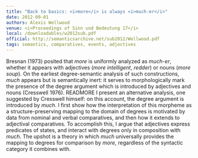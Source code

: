 ```yaml
---
title: "Back to basics: <i>more</i> is always <i>much-er</i>"
date: 2012-09-01
authors: Alexis Wellwood
venue: <i>Proceedings of Sinn und Bedeutung 17</i>
local: /downloadables/w2012sub.pdf
official: http://semanticsarchive.net/sub2012/Wellwood.pdf
tags: semantics, comparatives, events, adjectives
---
```


Bresnan (1973) posited that *more* is uniformly analyzed as *much-er*, whether it appears
with adjectives (*more intelligent*, *redder*) or nouns (*more soup*).  On the earliest degree-semantic
analysis of such constructions, *much*
appears but is semantically inert: it serves to morphologically
mark the presence of the degree argument which is introduced by adjectives and nouns (Cresswell
1976). READMORE  I present an alternative analysis, one suggested by Cresswell himself: on this account, the
degree argument is introduced by
*much*.  I first show how the interpretation of this morpheme as
a structure-preserving mapping to the domain of degrees is motivated by data from nominal and
verbal comparatives,  and then how it extends to adjectival comparatives.  To accomplish this,  I
argue that adjectives express predicates of states, and interact with degrees only in composition with
*much*.   The  upshot is  a  theory in  which
*much*
universally  provides the  mapping  to degrees  for
comparison by
*more*, regardless of the syntactic category it combines with.

